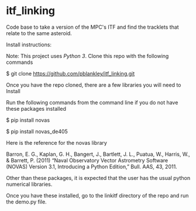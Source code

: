 # itf_linking
Code base to take a version of the MPC's ITF and find the tracklets that relate to the same asteroid.

Install instructions:

Note: This project uses *Python 3*.
Clone this repo with the following commands

$ git clone https://github.com/pblankley/itf_linking.git

Once you have the repo cloned, there are a few libraries you will need to Install

Run the following commands from the command line if you do not have these packages installed

$ pip install novas

$ pip install novas_de405

Here is the reference for the novas library

Barron, E. G., Kaplan, G. H., Bangert, J., Bartlett, J. L., Puatua, W., Harris, W., & Barrett, P. (2011) “Naval Observatory Vector Astrometry Software (NOVAS) Version 3.1, Introducing a Python Edition,” Bull. AAS, 43, 2011.

Other than these packages, it is expected that the user has the usual python numerical libraries.

Once you have these installed, go to the linkitf directory of the repo and run the demo.py file. 
